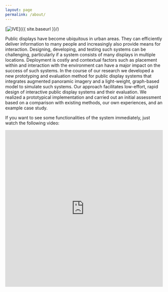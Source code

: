 ```yaml
---
layout: page
permalink: /about/
---
```


[<img src="{{ site.baseurl }}/images/ive.jpeg" alt="IVE" class="picture" />]({{ site.baseurl }}/)

Public displays have become ubiquitous in urban areas. They can efficiently deliver information to many people and increasingly also provide means for interaction. Designing, developing, and testing such systems can be challenging, particularly if a system consists of many displays in multiple locations. Deployment is costly and contextual factors such as placement within and interaction with the environment can have a major impact on the success of such systems. In the course of our research we developed a new prototyping and evaluation method for public display systems that integrates augmented panoramic imagery and a light-weight, graph-based model to simulate such systems. Our approach facilitates low-effort, rapid design of interactive public display systems and their evaluation. We realized a prototypical implementation and carried out an initial assessment based on a comparison with existing methods, our own experiences, and an example case study.

If you want to see some functionalities of the system immediately, just watch the following video:

<iframe width="100%" height="500" src="https://www.youtube.com/embed/0iaOFMc1ptU" frameborder="0" allowfullscreen></iframe>
